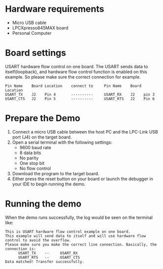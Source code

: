 Hardware requirements
=====================
- Micro USB cable
- LPCXpresso845MAX board
- Personal Computer

Board settings
============
USART hardware flow control on one board.
The USART sends data to itself(loopback), and hardware flow control function is 
enabled on this example. So please make sure the correct connection for example.
~~~~~~~~~~~~~~~~~~~~~~~~~~~~~~~~~~~~~~~~~~~~~~~~~~~~~~~~~~~~~~~~~~~~~~~~~~~~~~~~~~~~~~~~~
Pin Name    Board Location    connect to     Pin Name    Board Location
USART_TX    J2    Pin 4       ----------     USART_RX    J2    pin 3
USART_CTS   J2    Pin 5       ----------     USART_RTS   J2    Pin 6
~~~~~~~~~~~~~~~~~~~~~~~~~~~~~~~~~~~~~~~~~~~~~~~~~~~~~~~~~~~~~~~~~~~~~~~~~~~~~~~~~~~~~~~~~

Prepare the Demo
===============
1.  Connect a micro USB cable between the host PC and the LPC-Link USB port (J4) on the target board.
2.  Open a serial terminal with the following settings:
    - 9600 baud rate
    - 8 data bits
    - No parity
    - One stop bit
    - No flow control
3.  Download the program to the target board.
4.  Either press the reset button on your board or launch the debugger in your IDE to begin running the demo.

Running the demo
===============
When the demo runs successfully, the log would be seen on the terminal like:

~~~~~~~~~~~~~~~~~~~~~~~~~~~~~~~~~~~~~~~~
This is USART hardware flow control example on one board.
This example will send data to itself and will use hardware flow control to avoid the overflow.
Please make sure you make the correct line connection. Basically, the connection is:
      USART_TX    --     USART_RX
      USART_RTS   --     USART_CTS
Data matched! Transfer successfully.
~~~~~~~~~~~~~~~~~~~~~~~~~~~~~~~~~~~~~~~~
